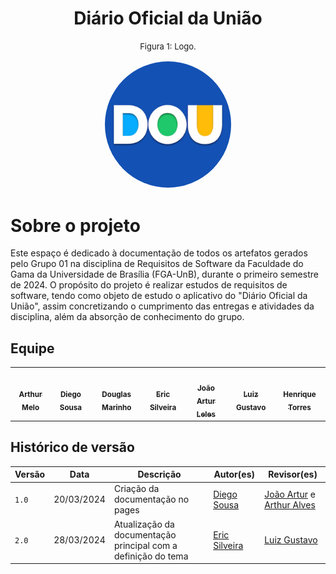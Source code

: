 
<h1 style="text-align: center;">Diário Oficial da União</h1>

<font size="2"><p style="text-align: center">Figura 1: Logo.</p></font>

<p align="center"><img style="border: 2px solid white; border-radius: 117px" img src="..\assets\images\logoDUO.jpg" width = 40%></p>




<!-- <font size="2"><p style="text-align: center">Fonte: [Google](https://www.google.com/?client=safari).</p></font> -->

# Sobre o projeto

Este espaço é dedicado à documentação de todos os artefatos gerados pelo Grupo 01 na disciplina de Requisitos de Software da Faculdade do Gama da Universidade de Brasília (FGA-UnB), durante o primeiro semestre de 2024. O propósito do projeto é realizar estudos de requisitos de software, tendo como objeto de estudo o aplicativo do "Diário Oficial da União", assim concretizando o cumprimento das entregas e atividades da disciplina, além da absorção de conhecimento do grupo. 

## Equipe

<table>
  <tr>
    <td align="center"><a href="https://github.com/Arthrok"><img style="border-radius: 50%;" src="https://avatars.githubusercontent.com/u/98776585?v=4" width="100px;" alt=""/><br /><sub><b>Arthur Melo</b></sub></a><br />
    <td align="center"><a href="https://github.com/DiegoSousaLeite"><img style="border-radius: 50%;" src="https://avatars.githubusercontent.com/u/92549594?v=4" width="100px;" alt=""/><br /><sub><b>Diego Sousa</b></sub></a><br /><a href="Link git" title="Rocketseat"></a></td>
    <td align="center"><a href="https://github.com/M4RINH0"><img style="border-radius: 50%;" src="https://avatars.githubusercontent.com/u/95291227?v=4" width="100px;" alt=""/><br /><sub><b>Douglas Marinho </b></sub></a><br /><a href="Link git" title="Rocketseat"></a></td>
    <td align="center"><a href="https://github.com/ericbky"><img style="border-radius: 50%;" src="https://avatars.githubusercontent.com/u/65634855?v=4" width="100px;" alt=""/><br /><sub><b>Eric Silveira</b></sub></a><br />
    <td align="center"><a href="https://github.com/joao-artl"><img style="border-radius: 50%;" src="https://avatars.githubusercontent.com/u/124414056?v=4" width="100px;" alt=""/><br /><sub><b>João Artur Leles</b></sub></a><br />
    <td align="center"><a href="https://github.com/LuizGust4vo"><img style="border-radius: 50%;" src="https://avatars.githubusercontent.com/u/62315709?v=4" width="100px;" alt=""/><br /><sub><b>Luiz Gustavo</b></sub></a><br />
       <td align="center"><a href="https://github.com/henriqtorresl"><img style="border-radius: 50%;" src="https://avatars.githubusercontent.com/u/102327244?v=4" width="100px;" alt=""/><br /><sub><b>Henrique Torres</b></sub></a><br />
  </tr>
</table>

## Histórico de versão

| Versão | Data       | Descrição              | Autor(es)                                         | Revisor(es)                                                                             |
| ------ | ---------- | ---------------------- | ------------------------------------------------- | --------------------------------------------------------------------------------------- |
| `1.0`  | 20/03/2024 | Criação da documentação no pages | [Diego Sousa](https://github.com/DiegoSousaLeite) | [João Artur](https://github.com/joao-artl) e [Arthur Alves](https://github.com/Arthrok) |
| `2.0`  | 28/03/2024 | Atualização da documentação principal com a definição do tema | [Eric Silveira](https://github.com/ericbky) | [Luiz Gustavo](https://github.com/LuizGust4vo)|
